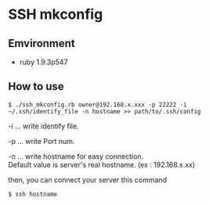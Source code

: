 # SSH mkconfig

## Emvironment

* ruby 1.9.3p547

## How to use


```
$ ./ssh_mkconfig.rb owner@192.168.x.xxx -p 22222 -i ~/.ssh/identify_file -n hostname >> path/to/.ssh/config
```

-i ... write identify file.  

-p ... write Port num.  

-n <Required> ... write hostname for easy connection.  
Default value is server's real hostname. (ex : 192.168.x.xx)

then, you can connect your server this command  

```
$ ssh hostname
```
